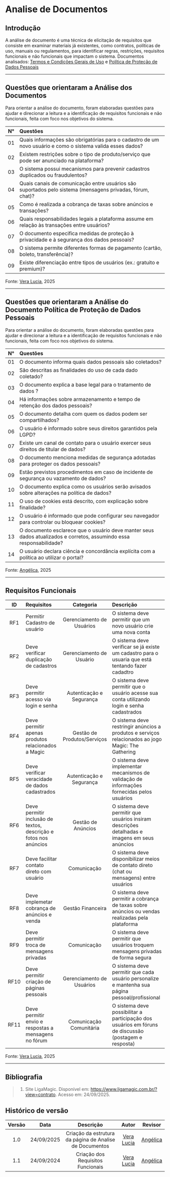 # Analise de Documentos 

## Introdução 
A análise de documento é uma técnica de elicitação de requisitos que consiste em examinar materiais já existentes, como contratos, políticas de uso, manuais ou regulamentos, para identificar regras, restrições, requisitos funcionais e não funcionais que impactam o sistema.
Documentos analisados: [Termos e Condições Gerais de Uso](https://www.ligamagic.com.br/?view=contrato) e [Política de Proteção de Dados Pessoais](https://www.ligamagic.com.br/?view=privacidade)

---
## Questões que orientaram a Análise dos Documentos
Para orientar a análise do documento, foram elaboradas questões para ajudar e direcionar a leitura e a identificação de requisitos funcionais e não funcionais, feita com foco nos objetivos do sistema.

| N°   | Questões                                                                                                   |
|:----:|:-----------------------------------------------------------------------------------------------------------|
|  01  | Quais informações são obrigatórias para o cadastro de um novo usuário e como o sistema valida esses dados? |
|  02  | Existem restrições sobre o tipo de produto/serviço que pode ser anunciado na plataforma?                   |
|  03  | O sistema possui mecanismos para prevenir cadastros duplicados ou fraudulentos?                            |
|  04  | Quais canais de comunicação entre usuários são suportados pelo sistema (mensagens privadas, fórum, chat)?  |
|  05  | Como é realizada a cobrança de taxas sobre anúncios e transações?                                          |
|  06  | Quais responsabilidades legais a plataforma assume em relação às transações entre usuários?                |
|  07  | O documento especifica medidas de proteção à privacidade e à segurança dos dados pessoais?                 |
|  08  | O sistema permite diferentes formas de pagamento (cartão, boleto, transferência)?                          |
|  09  | Existe diferenciação entre tipos de usuários (ex.: gratuito e premium)?                                    |

Fonte: [Vera Lucia](https://github.com/verabelucia), 2025

---

## Questões que orientaram a Análise do Documento Política de Proteção de Dados Pessoais
Para orientar a análise do documento, foram elaboradas questões para ajudar e direcionar a leitura e a identificação de requisitos funcionais e não funcionais, feita com foco nos objetivos do sistema.

| N°   | Questões                                                                                                   |
|:----:|:-----------------------------------------------------------------------------------------------------------|
|  01  | O documento informa quais dados pessoais são coletados?  |
|  02  | São descritas as finalidades do uso de cada dado coletado?                    |
|  03  | O documento explica a base legal para o tratamento de dados ?                             |
|  04  | Há informações sobre armazenamento e tempo de retenção dos dados pessoais?   |
|  05  | O documento detalha com quem os dados podem ser compartilhados?                                           |
|  06  | O usuário é informado sobre seus direitos garantidos pela LGPD?                 |
|  07  | Existe um canal de contato para o usuário exercer seus direitos de titular de dados?                   |
|  08  | O documento menciona medidas de segurança adotadas para proteger os dados pessoais?                           |
|  09  | Estão previstos procedimentos em caso de incidente de segurança ou vazamento de dados?                                     |
|  10  | O documento explica como os usuários serão avisados sobre alterações na política de dados?                                      |
|  11  | O uso de cookies está descrito, com explicação sobre finalidade?                                      |
|  12  | O usuário é informado que pode configurar seu navegador para controlar ou bloquear cookies?                                       |
|  13  | O documento esclarece que o usuário deve manter seus dados atualizados e corretos, assumindo essa responsabilidade?                                    |
|  14  | O usuário declara ciência e concordância explícita com a política ao utilizar o portal?                                    |                                   

Fonte: [Angélica](https://github.com/angelicaccampos), 2025

---

## Requisitos Funcionais 

| ID   | Requisitos                                                       |         Categoria           | Descrição                                                                                            |
|:----:|:-----------------------------------------------------------------|:---------------------------:|:-----------------------------------------------------------------------------------------------------|
| RF1  | Permitir Cadastro de usuário                                     |  Gerenciamento de Usuários  | O sistema deve permitir que um novo usuário crie uma nova conta                                      |
| RF2  | Deve verificar duplicação de cadastros                           |  Gerenciamento de Usuário   | O sistema deve verificar se já existe um cadastro para o usuaria que está tentando fazer cadadtro    |
| RF3  | Deve permitir acesso via login e senha                           |  Autenticação e Segurança   | O sistema deve permitir que o usuário acesse sua conta utilizando login e senha cadastrados          | | 
| RF4  | Deve permitir apenas produtos relacionados a Magic               | Gestão de Produtos/Serviços | O sistema deve restringir anúncios a produtos e serviços relacionados ao jogo Magic: The Gathering   | |
| RF5  | Deve verificar veracidade de dados cadastrados                   |  Autenticação e Segurança   | O sistema deve implementar mecanismos de validação de informações fornecidas pelos usuários          | 
| RF6  | Deve permitir inclusão de textos, descrição e fotos nos anúncios |     Gestão de Anúncios      | O sistema deve permitir que usuários insiram descrições detalhadas e imagens em seus anúncios        |
| RF7  | Deve facilitar contato direto com usuário                        |         Comunicação         | O sistema deve disponibilizar meios de contato direto (chat ou mensagens) entre usuários             |
| RF8  | Deve implemetar cobrança de anúncios e venda                     |      Gestão Financeira      | O sistema deve permitir a cobrança de taxas sobre anúncios ou vendas realizadas pela plataforma      |
| RF9  | Deve permitir troca de mensagens privadas                        |         Comunicação         | O sistema deve permitir que usuários troquem mensagens privadas de forma segura                      |
| RF10 | Deve permitir criação de páginas pessoais                        |  Gerenciamento de Usuários  | O sistema deve permitir que cada usuário personalize e mantenha sua página pessoal/profissional      |
| RF11 | Deve permitir envio e respostas a mensagens no fórum             |   Comunicação Comunitária   | O sistema deve possibilitar a participação dos usuários em fóruns de discussão (postagem e resposta) |

 Fonte: [Vera Lucia](https://github.com/verabelucia), 2025

---

## Bibliografia

> 1. Site LigaMagic. Disponível em: https://www.ligamagic.com.br/?view=contrato. Acesso em: 24/09/2025.

## Histórico de versão

| Versão |    Data     |                        Descrição                        |                     Autor                     |                     Revisor                     |
|:------:|:-----------:|:-------------------------------------------------------:|:---------------------------------------------:|:-----------------------------------------------:|
|  1.0   | 24/09/2025  | Criação da estrutura da página de Analise de Documentos | [Vera Lucia](https://github.com/verabelucia)  | [Angélica](https://github.com/angelicaccampos)  |
|  1.1   | 24/09/2024  |           Criação dos Requisitos Funcionais             | [Vera Lucia](https://github.com/verabelucia)  | [Angélica](https://github.com/angelicaccampos)  |